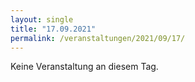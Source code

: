 ```yaml
---
layout: single
title: "17.09.2021"
permalink: /veranstaltungen/2021/09/17/
---
```


Keine Veranstaltung an diesem Tag.
